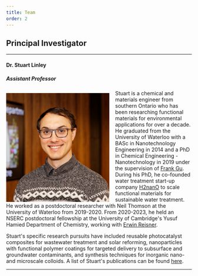 ```yaml
---
title: Team
order: 2
---
```


## Principal Investigator

----------------

#### Dr. Stuart Linley
##### Assistant Professor

<img style="margin-right: 1rem;margin-top: 0.5rem" align="left" src="/assets/Images/StuartHeadshot2023_cropped.jpg" width="280">Stuart is a chemical and materials engineer from southern Ontario who has been researching functional materials for environmental applications for over a decade. He graduated from the University of Waterloo with a BASc in Nanotechnology Engineering in 2014 and a PhD in Chemical Engineering - Nanotechnology in 2019 under the supervision of [Frank Gu](https://www.frankgulab.com). During his PhD, he co-founded water treatment start-up company [H2nanO](https://www.h2nano.ca/) to scale functional materials for sustainable water treatment. He worked as a postdoctoral researcher with Neil Thomson at the University of Waterloo from 2019-2020. From 2020-2023, he held an NSERC postdoctoral fellowship at the University of Cambridge's Yusuf Hamied Department of Chemistry, working with [Erwin Reisner](http://www-reisner.ch.cam.ac.uk/).

Stuart's specific research pursuits have included reusable photocatalyst composites for wastewater treatment and solar reforming, nanoparticles with functional polymer coatings for targeted delivery to subsurface and groundwater contaminants, and synthesis techniques for inorganic nano- and microscale colloids. A list of Stuart's publications can be found [here](Publications.md).

--------------
